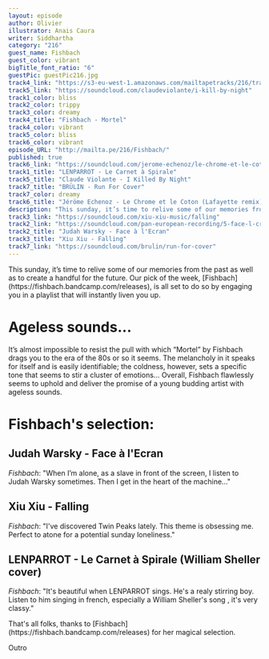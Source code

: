 ```yaml
---
layout: episode
author: Olivier
illustrator: Anais Caura
writer: Siddhartha
category: "216"
guest_name: Fishbach
guest_color: vibrant
bigTitle_font_ratio: "6"
guestPic: guestPic216.jpg
track4_link: "https://s3-eu-west-1.amazonaws.com/mailtapetracks/216/track4.mp3"
track5_link: "https://soundcloud.com/claudeviolante/i-kill-by-night"
track1_color: bliss
track2_color: trippy
track3_color: dreamy
track4_title: "Fishbach - Mortel"
track4_color: vibrant
track5_color: bliss
track6_color: vibrant
episode_URL: "http://mailta.pe/216/Fishbach/"
published: true
track6_link: "https://soundcloud.com/jerome-echenoz/le-chrome-et-le-coton-lafayette-remix"
track1_title: "LENPARROT - Le Carnet à Spirale"
track5_title: "Claude Violante - I Killed By Night"
track7_title: "BRÜLIN - Run For Cover"
track7_color: dreamy
track6_title: "Jéröme Echenoz - Le Chrome et le Coton (Lafayette remix)"
description: "This sunday, it’s time to relive some of our memories from the past as well as to create a handful for the future. Our pick of the week, Fishbach, is all set to do so by engaging you in a playlist that will instantly liven you up."
track3_link: "https://soundcloud.com/xiu-xiu-music/falling"
track2_link: "https://soundcloud.com/pan-european-recording/5-face-l-cran"
track2_title: "Judah Warsky - Face à l'Ecran"
track3_title: "Xiu Xiu - Falling"
track7_link: "https://soundcloud.com/brulin/run-for-cover"
---
```

<p id="introduction">This sunday, it’s time to relive some of our memories from the past as well as to create a handful for the future. Our pick of the week, [Fishbach](https://fishbach.bandcamp.com/releases), is all set to do so by engaging you in a playlist that will instantly liven you up.</p>

# Ageless sounds...

It’s almost impossible to resist the pull with which “Mortel” by Fishbach drags you to the era of the 80s or so it seems. The melancholy in it speaks for itself and is easily identifiable; the coldness, however, sets a specific tone that seems to stir a cluster of emotions… Overall, Fishbach flawlessly seems to uphold and deliver the promise of a young budding artist with ageless sounds.   
 
# Fishbach's selection:

## Judah Warsky - Face à l'Ecran
_Fishbach_: "When I’m alone, as a slave in front of the screen, I listen to Judah Warsky sometimes. Then I get in the heart of the machine…"

## Xiu Xiu - Falling
_Fishbach_: "I've discovered Twin Peaks lately. This theme is obsessing me. Perfect to atone for a potential sunday loneliness."

## LENPARROT - Le Carnet à Spirale (William Sheller cover)
_Fishbach_: "It's beautiful when LENPARROT sings. He's a realy stirring boy. Listen to him singing in french, especially a William Sheller's song , it's very classy."


<p id="outroduction">
That's all folks, thanks to [Fishbach](https://fishbach.bandcamp.com/releases) for her magical selection.</p>
<p id="outroduction">
Outro
</p>
